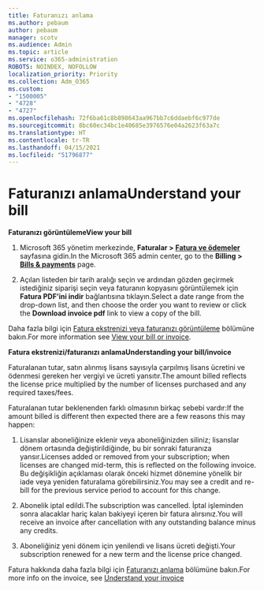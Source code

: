 ```yaml
---
title: Faturanızı anlama
ms.author: pebaum
author: pebaum
manager: scotv
ms.audience: Admin
ms.topic: article
ms.service: o365-administration
ROBOTS: NOINDEX, NOFOLLOW
localization_priority: Priority
ms.collection: Adm_O365
ms.custom:
- "1500005"
- "4728"
- "4727"
ms.openlocfilehash: 72f6ba61c8b898643aa967bb7c6ddaebf6c977de
ms.sourcegitcommit: 8bc60ec34bc1e40685e3976576e04a2623f63a7c
ms.translationtype: HT
ms.contentlocale: tr-TR
ms.lasthandoff: 04/15/2021
ms.locfileid: "51796877"
---
```

# <a name="understand-your-bill"></a><span data-ttu-id="3cb43-102">Faturanızı anlama</span><span class="sxs-lookup"><span data-stu-id="3cb43-102">Understand your bill</span></span>

<span data-ttu-id="3cb43-103">**Faturanızı görüntüleme**</span><span class="sxs-lookup"><span data-stu-id="3cb43-103">**View your bill**</span></span>

1. <span data-ttu-id="3cb43-104">Microsoft 365 yönetim merkezinde, **Faturalar > [Fatura ve ödemeler](https://go.microsoft.com/fwlink/p/?linkid=848039)** sayfasına gidin.</span><span class="sxs-lookup"><span data-stu-id="3cb43-104">In the Microsoft 365 admin center, go to the **Billing > [Bills & payments](https://go.microsoft.com/fwlink/p/?linkid=848039)** page.</span></span>

2. <span data-ttu-id="3cb43-105">Açılan listeden bir tarih aralığı seçin ve ardından gözden geçirmek istediğiniz siparişi seçin veya faturanın kopyasını görüntülemek için **Fatura PDF’ini indir** bağlantısına tıklayın.</span><span class="sxs-lookup"><span data-stu-id="3cb43-105">Select a date range from the drop-down list, and then choose the order you want to review or click the **Download invoice pdf** link to view a copy of the bill.</span></span>

<span data-ttu-id="3cb43-106">Daha fazla bilgi için [Fatura ekstrenizi veya faturanızı görüntüleme](https://docs.microsoft.com/microsoft-365/commerce/billing-and-payments/view-your-bill-or-invoice) bölümüne bakın.</span><span class="sxs-lookup"><span data-stu-id="3cb43-106">For more information see [View your bill or invoice](https://docs.microsoft.com/microsoft-365/commerce/billing-and-payments/view-your-bill-or-invoice).</span></span>

<span data-ttu-id="3cb43-107">**Fatura ekstrenizi/faturanızı anlama**</span><span class="sxs-lookup"><span data-stu-id="3cb43-107">**Understanding your bill/invoice**</span></span>

<span data-ttu-id="3cb43-108">Faturalanan tutar, satın alınmış lisans sayısıyla çarpılmış lisans ücretini ve ödenmesi gereken her vergiyi ve ücreti yansıtır.</span><span class="sxs-lookup"><span data-stu-id="3cb43-108">The amount billed reflects the license price multiplied by the number of licenses purchased and any required taxes/fees.</span></span>

<span data-ttu-id="3cb43-109">Faturalanan tutar beklenenden farklı olmasının birkaç sebebi vardır:</span><span class="sxs-lookup"><span data-stu-id="3cb43-109">If the amount billed is different then expected there are a few reasons this may happen:</span></span>

1. <span data-ttu-id="3cb43-110">Lisanslar aboneliğinize eklenir veya aboneliğinizden siliniz; lisanslar dönem ortasında değiştirildiğinde, bu bir sonraki faturanıza yansır.</span><span class="sxs-lookup"><span data-stu-id="3cb43-110">Licenses added or removed from your subscription; when licenses are changed mid-term, this is reflected on the following invoice.</span></span>  <span data-ttu-id="3cb43-111">Bu değişikliğin açıklaması olarak önceki hizmet dönemine yönelik bir iade veya yeniden faturalama görebilirsiniz.</span><span class="sxs-lookup"><span data-stu-id="3cb43-111">You may see a credit and re-bill for the previous service period to account for this change.</span></span>

2. <span data-ttu-id="3cb43-112">Abonelik iptal edildi.</span><span class="sxs-lookup"><span data-stu-id="3cb43-112">The subscription was cancelled.</span></span>  <span data-ttu-id="3cb43-113">İptal işleminden sonra alacaklar hariç kalan bakiyeyi içeren bir fatura alırsınız.</span><span class="sxs-lookup"><span data-stu-id="3cb43-113">You will receive an invoice after cancellation with any outstanding balance minus any credits.</span></span>

3. <span data-ttu-id="3cb43-114">Aboneliğiniz yeni dönem için yenilendi ve lisans ücreti değişti.</span><span class="sxs-lookup"><span data-stu-id="3cb43-114">Your subscription renewed for a new term and the license price changed.</span></span>  

<span data-ttu-id="3cb43-115">Fatura hakkında daha fazla bilgi için [Faturanızı anlama](https://support.office.com/article/Understand-your-invoice-for-Office-365-for-business-0724b428-fb59-4962-8c37-6674166d7507) bölümüne bakın.</span><span class="sxs-lookup"><span data-stu-id="3cb43-115">For more info on the invoice, see [Understand your invoice](https://support.office.com/article/Understand-your-invoice-for-Office-365-for-business-0724b428-fb59-4962-8c37-6674166d7507)</span></span>
